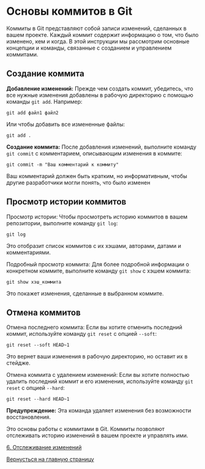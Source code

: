 # Основы коммитов в Git

Коммиты в Git представляют собой записи изменений, сделанных в вашем проекте. Каждый коммит содержит информацию о том, что было изменено, кем и когда. В этой инструкции мы рассмотрим основные концепции и команды, связанные с созданием и управлением коммитами.

## Создание коммита

**Добавление изменений:** Прежде чем создать коммит, убедитесь, что все нужные изменения добавлены в рабочую директорию с помощью команды `git add`. Например:

   ```shell
   git add файл1 файл2
   ```

Или чтобы добавить все измененные файлы:

   ```shell
   git add .
   ```
**Создание коммита:** После добавления изменений, выполните команду `git commit` с комментарием, описывающим изменения в коммите:

  ```shell
  git commit -m "Ваш комментарий к коммиту"
  ```
Ваш комментарий должен быть кратким, но информативным, чтобы другие разработчики могли понять, что было изменен

## Просмотр истории коммитов

Просмотр истории: Чтобы просмотреть историю коммитов в вашем репозитории, выполните команду `git log`:

  ```shell
  git log
  ```

Это отобразит список коммитов с их хэшами, авторами, датами и комментариями.

Подробный просмотр коммита: Для более подробной информации о конкретном коммите, выполните команду `git show` с хэшем коммита:

  ```shell
  git show хэш_коммита
  ```
Это покажет изменения, сделанные в выбранном коммите.

## Отмена коммитов
Отмена последнего коммита: Если вы хотите отменить последний коммит, используйте команду `git reset` с опцией `--soft`:

  ```shell
  git reset --soft HEAD~1
  ```

Это вернет ваши изменения в рабочую директорию, но оставит их в стейдже.

Отмена коммита с удалением изменений: Если вы хотите полностью удалить последний коммит и его изменения, используйте команду `git reset` с опцией `--hard`:

  ```shell
  git reset --hard HEAD~1
  ```
**Предупреждение:** Эта команда удаляет изменения без возможности восстановления.

Это основы работы с коммитами в Git. Коммиты позволяют отслеживать историю изменений в вашем проекте и управлять ими.

[6. Отслеживание изменений](track_changes.md)

[Вернусться на главную страницу](../readme.md)